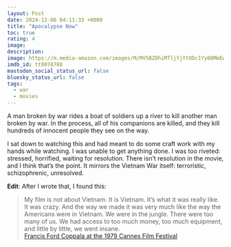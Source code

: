 ```yaml
---
layout: Post
date: 2024-12-06 04:11:33 +0000
title: "Apocalypse Now"
toc: true
rating: 4
image: 
description: 
image: https://m.media-amazon.com/images/M/MV5BZDhiMTljYjYtODc1Yy00MmEwLTg2OTYtYmE1YTRmNDE4MmEwXkEyXkFqcGc@._V1_SX300.jpg
imdb_id: tt0078788
mastodon_social_status_url: false
bluesky_status_url: false
tags: 
  - war
  - movies
---
```


A man broken by war rides a boat of soldiers up a river to kill another man broken by war\. In the process, all of his companions are killed, and they kill hundreds of innocent people they see on the way\.

I sat down to watching this and had meant to do some craft work with my hands while watching\. I was unable to get anything done\. I was too riveted: stressed, horrified, waiting for resolution\. There isn’t resolution in the movie, and I think that’s the point\. It mirrors the Vietnam War itself: terroristic, schizophrenic, unresolved\.

​**Edit**​: After I wrote that, I found this:
> My film is not about Vietnam\. It is Vietnam\. It’s what it was really like\. It was crazy\. And the way we made it was very much like the way the Americans were in Vietnam\. We were in the jungle\. There were too many of us\. We had access to too much money, too much equipment, and little by little, we went insane\.<br/>[Francis Ford Coppala at the 1979 Cannes Film Festival](https://en.wikiquote.org/wiki/Apocalypse_Now#About)


